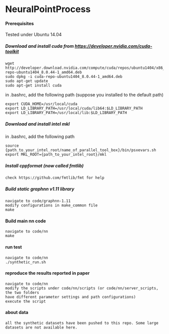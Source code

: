 # NeuralPointProcess

#### Prerequisites

Tested under Ubuntu 14.04

##### Download and install cuda from https://developer.nvidia.com/cuda-toolkit

    wget http://developer.download.nvidia.com/compute/cuda/repos/ubuntu1404/x86_64/cuda-repo-ubuntu1404_8.0.44-1_amd64.deb
    sudo dpkg -i cuda-repo-ubuntu1404_8.0.44-1_amd64.deb
    sudo apt-get update
    sudo apt-get install cuda
    
  in .bashrc, add the following path (suppose you installed to the default path)
  
    export CUDA_HOME=/usr/local/cuda
    export LD_LIBRARY_PATH=/usr/local/cuda/lib64:$LD_LIBRARY_PATH
    export LD_LIBRARY_PATH=/usr/local/lib:$LD_LIBRARY_PATH
    
##### Download and install intel mkl

  in .bashrc, add the following path
  
    source {path_to_your_intel_root/name_of_parallel_tool_box}/bin/psxevars.sh
    export MKL_ROOT={path_to_your_intel_root}/mkl
    
##### Install cppformat (now called fmtlib)

    check https://github.com/fmtlib/fmt for help
    
##### Build static graphnn v1.11 library

    navigate to code/graphnn-1.11
    modify configurations in make_common file
    make
    
#### Build main nn code

    navigate to code/nn
    make
    
#### run test

    navigate to code/nn
    ./synthetic_run.sh

#### reproduce the results reported in paper

    navigate to code/nn
    modify the scripts under code/nn/scripts (or code/nn/server_scripts, the two folders 
    have different parameter settings and path configurations)
    execute the script
    
#### about data
    all the synthetic datasets have been pushed to this repo. Some large datasets are not available here. 
    
    
    
    

